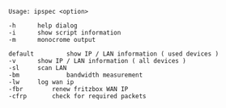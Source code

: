     Usage: ipspec <option>

    -h		help dialog 
    -i	  	show script information
    -m		monocrome output

    default	        show IP / LAN information ( used devices )
    -v	  	show IP / LAN information ( all devices )
    -sl		scan LAN
    -bm             bandwidth measurement
    -lw		log wan ip
    -fbr		renew fritzbox WAN IP
    -cfrp		check for required packets

